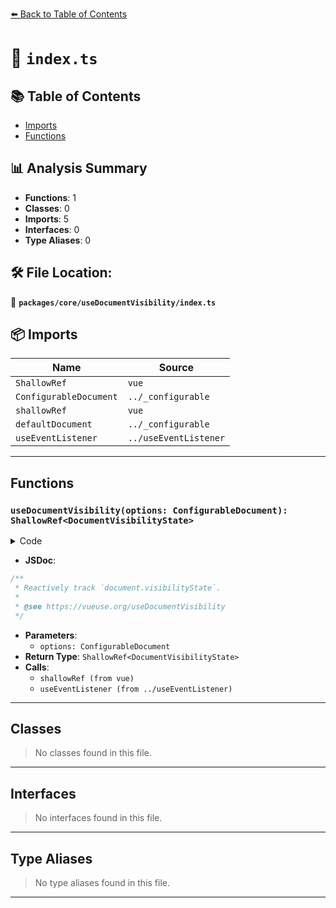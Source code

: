 [⬅️ Back to Table of Contents](../../../index.md)

# 📄 `index.ts`

## 📚 Table of Contents

- [Imports](#imports)
- [Functions](#functions)

## 📊 Analysis Summary

- **Functions**: 1
- **Classes**: 0
- **Imports**: 5
- **Interfaces**: 0
- **Type Aliases**: 0

## 🛠️ File Location:
📂 **`packages/core/useDocumentVisibility/index.ts`**

## 📦 Imports

| Name | Source |
|------|--------|
| `ShallowRef` | `vue` |
| `ConfigurableDocument` | `../_configurable` |
| `shallowRef` | `vue` |
| `defaultDocument` | `../_configurable` |
| `useEventListener` | `../useEventListener` |


---

## Functions

### `useDocumentVisibility(options: ConfigurableDocument): ShallowRef<DocumentVisibilityState>`

<details><summary>Code</summary>

```ts
export function useDocumentVisibility(options: ConfigurableDocument = {}): ShallowRef<DocumentVisibilityState> {
  const { document = defaultDocument } = options
  if (!document)
    return shallowRef('visible')

  const visibility = shallowRef(document.visibilityState)

  useEventListener(document, 'visibilitychange', () => {
    visibility.value = document.visibilityState
  }, { passive: true })

  return visibility
}
```
</details>

- **JSDoc**:
```ts
/**
 * Reactively track `document.visibilityState`.
 *
 * @see https://vueuse.org/useDocumentVisibility
 */
```

- **Parameters**:
  - `options: ConfigurableDocument`
- **Return Type**: `ShallowRef<DocumentVisibilityState>`
- **Calls**:
  - `shallowRef (from vue)`
  - `useEventListener (from ../useEventListener)`

---

## Classes

> No classes found in this file.


---

## Interfaces

> No interfaces found in this file.


---

## Type Aliases

> No type aliases found in this file.


---